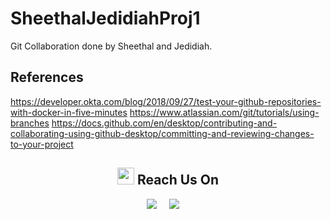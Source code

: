 # SheethalJedidiahProj1
Git Collaboration done by Sheethal and Jedidiah.

## References
https://developer.okta.com/blog/2018/09/27/test-your-github-repositories-with-docker-in-five-minutes
https://www.atlassian.com/git/tutorials/using-branches
https://docs.github.com/en/desktop/contributing-and-collaborating-using-github-desktop/committing-and-reviewing-changes-to-your-project
 
<h2  align="center"><img src="https://user-images.githubusercontent.com/5679180/79618120-0daffb80-80be-11ea-819e-d2b0fa904d07.gif" width="27px"> Reach Us On</h2>
<p align="center">
    <a target="_blank"href="https://www.linkedin.com/in/sheethal-mathew-4579a0a5/"><img src="https://img.shields.io/badge/Sheethal linkedin-%230077B5.svg?&style=for-the-badge&logo=linkedin&logoColor=white" /></a>&nbsp;&nbsp;&nbsp;&nbsp;
  <a target="_blank"href="https://www.linkedin.com/in/jedidiahjohn/"><img src="https://img.shields.io/badge/Jedidiah linkedin-%231DA1F2.svg?&style=for-the-badge&logo=linkedin&logoColor=white" /></a>&nbsp;&nbsp;&nbsp;&nbsp;
</p>
